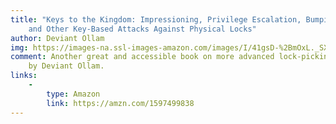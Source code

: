 ```yaml
---
title: "Keys to the Kingdom: Impressioning, Privilege Escalation, Bumping,
    and Other Key-Based Attacks Against Physical Locks"
author: Deviant Ollam
img: https://images-na.ssl-images-amazon.com/images/I/41gsD-%2BmOxL._SX403_BO1,204,203,200_.jpg
comment: Another great and accessible book on more advanced lock-picking
    by Deviant Ollam.
links:
    -
        type: Amazon
        link: https://amzn.com/1597499838
---
```


